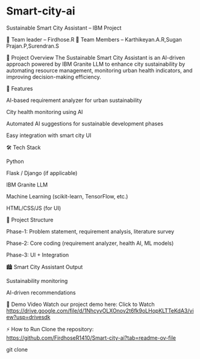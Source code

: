 # Smart-city-ai
Sustainable Smart City Assistant – IBM Project

👥 Team leader – Firdhose.R
👥 Team Members – Karthikeyan.A.R,Sugan Prajan.P,Surendran.S

📌 Project Overview
The Sustainable Smart City Assistant is an AI-driven approach powered by IBM Granite LLM to enhance city sustainability by automating resource management, monitoring urban health indicators, and improving decision-making efficiency.

🚀 Features

AI-based requirement analyzer for urban sustainability

City health monitoring using AI

Automated AI suggestions for sustainable development phases

Easy integration with smart city UI


🛠️ Tech Stack

Python

Flask / Django (if applicable)

IBM Granite LLM

Machine Learning (scikit-learn, TensorFlow, etc.)

HTML/CSS/JS (for UI)


📂 Project Structure

Phase-1: Problem statement, requirement analysis, literature survey

Phase-2: Core coding (requirement analyzer, health AI, ML models)

Phase-3: UI + Integration


🏙️ Smart City Assistant Output

Sustainability monitoring

AI-driven recommendations


🎥 Demo Video
Watch our project demo here: Click to Watch
https://drive.google.com/file/d/1NhcyvOLXOnov2t6fk9oLHopKLTTeKdA3/view?usp=drivesdk


⚡ How to Run
Clone the repository: https://github.com/FirdhoseR1410/Smart-city-ai?tab=readme-ov-file

git clone

